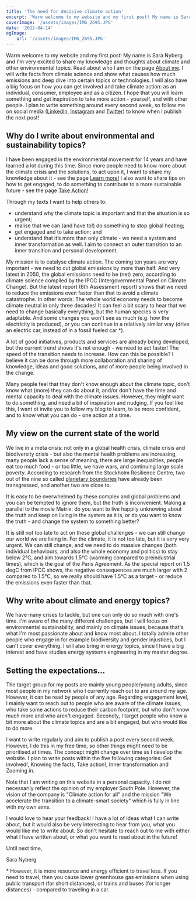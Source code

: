```yaml
---
title: 'The need for decisive climate action'
excerpt: 'Warm welcome to my website and my first post! My name is Sara Nyberg and I am very excited to share my knowledge and thoughts about climate and other environmental topics. I will not only write facts from climate science and show what causes how much emissions and deep dive into certain topics or technologies, but also have a big focus on how you can get involved and take climate action: both as an individual, consumer, employee and as a citizen.'
coverImage: '/assets/images/IMG_2695.JPG'
date: '2022-04-14'
ogImage:
    url: '/assets/images/IMG_2695.JPG'
---
```


Warm welcome to my website and my first post! My name is Sara Nyberg and I'm very excited to share my knowledge and thoughts about climate and other environmental topics. Read about who I am on the page [About me](https://saranewmountain.earth/about-me). I will write facts from climate science and show what causes how much emissions and deep dive into certain topics or technologies. I will also have a big focus on how you can get involved and take climate action: as an individual, consumer, employee and as a citizen. I hope that you will learn something and get inspiration to take more action - yourself, and with other people.
I plan to write something around every second week, so follow me on social media ([LinkedIn](https://www.linkedin.com/in/sara-newmountain/), [Instagram](https://www.instagram.com/sara.newmountain/) and [Twitter](https://twitter.com/saranewmountain)) to know when I publish the next post!

## Why do I write about environmental and sustainability topics?

I have been engaged in the environmental movement for 14 years and have learned a lot during this time. Since more people need to know more about the climate crisis and the solutions, to act upon it, I want to share my knowledge about it - see the page [Learn more!](/learn-more) I also want to share tips on how to get engaged, to do something to contribute to a more sustainable future - see the page [Take Action!](/take-action)

Through my texts I want to help others to:

-   understand why the climate topic is important and that the situation is so urgent;
-   realise that we can (and have to!) do something to stop global heating;
-   get engaged and to take action; and
-   understand that it’s more than only climate - we need a system and inner transformation as well. I aim to connect an outer transition to an inner transition and personal development.

My mission is to catalyse climate action. The coming ten years are very important - we need to cut global emissions by more than half. And very latest in 2050, the global emissions need to be (net) zero, according to climate science compiled by the IPCC (Intergovernmental Panel on Climate Change). But the latest report (6th Assessment report) shows that we need to reduce the emissions even faster than that to avoid a climate catastrophe. In other words: The whole world economy needs to become climate neutral in only three decades! It can feel a bit scary to hear that we need to change basically everything, but the human species is very adaptable. And some changes you won't see as much (e.g. how the electricity is produced), or you can continue in a relatively similar way (drive an electric car, instead of in a fossil fueled car \*).

A lot of good initiatives, products and services are already being developed, but the current trend shows it's not enough - we need to act faster! The speed of the transition needs to increase. How can this be possible? I believe it can be done through more collaboration and sharing of knowledge, ideas and good solutions, and of more people being involved in the change.

Many people feel that they don't know enough about the climate topic, don't know what (more) they can do about it, and/or don't have the time and mental capacity to deal with the climate issues. However, they might want to do something, and need a bit of inspiration and nudging. If you feel like this, I want ot invite you to follow my blog to learn, to be more confident, and to know what you can do - one action at a time.

## My view on the current state of the world

We live in a meta crisis: not only in a global health crisis, climate crisis and biodiversity crisis - but also the mental health problems are increasing, many people lack a sense of meaning, there are large inequalities, people eat too much food - or too little, we have wars, and continuing large scale poverty. According to research from the Stockholm Resilience Centre, two out of the nine so called [planetary boundaries](https://www.stockholmresilience.org/research/planetary-boundaries/planetary-boundaries/about-the-research/the-nine-planetary-boundaries.html) have already been transgressed, and another two are close to.

It is easy to be overwhelmed by these complex and global problems and you can be tempted to ignore them, but the truth is inconvenient. Making a parallel to the movie Matrix: do you want to live happily unknowing about the truth and keep on living in the system as it is, or do you want to know the truth - and change the system to something better?

It is still not too late to act on these global challenges - we can still change our world we are living in. For the climate, it is not too late, but it is very very urgent. We can still change, and we need to do massive changes (both individual behaviours, and also the whole economy and politics) to stay below 2°C, and aim towards 1.5°C (warming compared to preindustrial times), which is the goal of the Paris Agreement. As the special report on 1.5 degC from IPCC shows, the negative consequences are much larger with 2 compared to 1.5°C, so we really should have 1.5°C as a target - or reduce the emissions even faster than that.

## Why write about climate and energy topics?

We have many crises to tackle, but one can only do so much with one's time. I'm aware of the many different challenges, but I will focus on environmental sustainability, and mainly on climate issues, because that's what I'm most passionate about and know most about. I totally admire other people who engage in for example biodiversity and gender injustices, but I can't cover everything. I will also bring in energy topics, since I have a big interest and have studies energy systems engineering in my master degree.

## Setting the expectations...

The target group for my posts are mainly young people/young adults, since most people in my network who I currently reach out to are around my age. However, it can be read by people of any age. Regarding engagement level, I mainly want to reach out to people who are aware of the climate issues, who take some actions to reduce their carbon footprint, but who don't know much more and who aren't engaged. Secondly, I target people who know a bit more about the climate topics and are a bit engaged, but who would like to do more.

I want to write regularly and aim to publish a post every second week. However, I do this in my free time, so other things might need to be prioritised at times. The concept might change over time as I develop the website. I plan to write posts within the five following categories: Get involved!, Knowing the facts, Take action!, Inner transformation and Zooming in.

Note that I am writing on this website in a personal capacity. I do not necessarily reflect the opinion of my employer South Pole. However, the vision of the company is "Climate action for all" and the mission "We accelerate the transition to a climate-smart society" which is fully in line with my own aims.

I would love to hear your feedback! I have a lot of ideas what I can write about, but it would also be very interesting to hear from you, what you would like me to write about. So don't hesitate to reach out to me with either what I have written about, or what you want to read about in the future!

Until next time,

Sara Nyberg

\* However, it is more resource and energy efficient to travel less. If you need to travel, then you cause lower greenhouse gas emissions when using public transport (for short distances), or trains and buses (for longer distances) - compared to traveling in a car.
